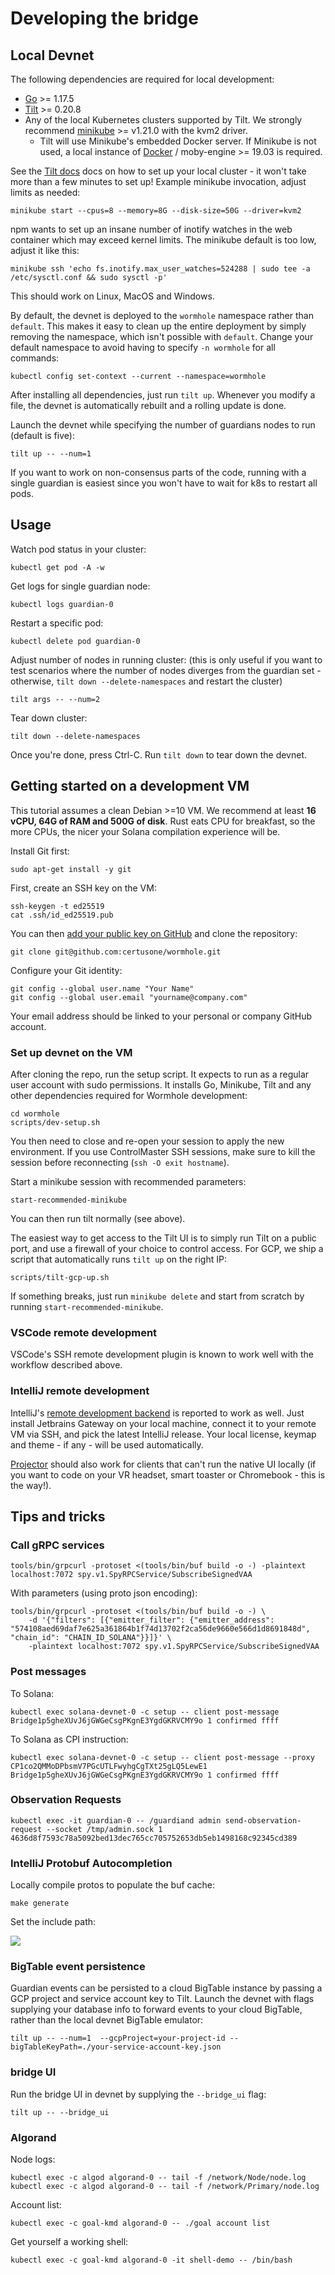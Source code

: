 # Developing the bridge

## Local Devnet

The following dependencies are required for local development:

- [Go](https://golang.org/dl/) >= 1.17.5
- [Tilt](http://tilt.dev/) >= 0.20.8
- Any of the local Kubernetes clusters supported by Tilt.
  We strongly recommend [minikube](https://kubernetes.io/docs/setup/learning-environment/minikube/) >= 
  v1.21.0 with the kvm2 driver.
  - Tilt will use Minikube's embedded Docker server. If Minikube is not used, a local instance of
    [Docker](https://docs.docker.com/engine/install/) / moby-engine >= 19.03 is required.

See the [Tilt docs](https://docs.tilt.dev/install.html) docs on how to set up your local cluster -
it won't take more than a few minutes to set up! Example minikube invocation, adjust limits as needed:

    minikube start --cpus=8 --memory=8G --disk-size=50G --driver=kvm2

npm wants to set up an insane number of inotify watches in the web container which may exceed kernel limits.
The minikube default is too low, adjust it like this:

    minikube ssh 'echo fs.inotify.max_user_watches=524288 | sudo tee -a /etc/sysctl.conf && sudo sysctl -p'

This should work on Linux, MacOS and Windows.

By default, the devnet is deployed to the `wormhole` namespace rather than `default`. This makes it easy to clean up the
entire deployment by simply removing the namespace, which isn't possible with `default`. Change your default namespace
to avoid having to specify `-n wormhole` for all commands:

    kubectl config set-context --current --namespace=wormhole

After installing all dependencies, just run `tilt up`.
Whenever you modify a file, the devnet is automatically rebuilt and a rolling update is done.

Launch the devnet while specifying the number of guardians nodes to run (default is five):

    tilt up -- --num=1

If you want to work on non-consensus parts of the code, running with a single guardian is easiest since
you won't have to wait for k8s to restart all pods.

## Usage

Watch pod status in your cluster:

    kubectl get pod -A -w

Get logs for single guardian node:

    kubectl logs guardian-0

Restart a specific pod:

    kubectl delete pod guardian-0

Adjust number of nodes in running cluster: (this is only useful if you want to test scenarios where the number
of nodes diverges from the guardian set - otherwise, `tilt down --delete-namespaces` and restart the cluster)

    tilt args -- --num=2

Tear down cluster:

    tilt down --delete-namespaces

Once you're done, press Ctrl-C. Run `tilt down` to tear down the devnet.

## Getting started on a development VM

This tutorial assumes a clean Debian >=10 VM. We recommend at least **16 vCPU, 64G of RAM and 500G of disk**.
Rust eats CPU for breakfast, so the more CPUs, the nicer your Solana compilation experience will be.

Install Git first:

    sudo apt-get install -y git

First, create an SSH key on the VM:

    ssh-keygen -t ed25519
    cat .ssh/id_ed25519.pub

You can then [add your public key on GitHub](https://github.com/settings/keys) and clone the repository:

    git clone git@github.com:certusone/wormhole.git

Configure your Git identity:

    git config --global user.name "Your Name"
    git config --global user.email "yourname@company.com"

Your email address should be linked to your personal or company GitHub account.

### Set up devnet on the VM

After cloning the repo, run the setup script. It expects to run as a regular user account with sudo permissions.
It installs Go, Minikube, Tilt and any other dependencies required for Wormhole development:

    cd wormhole
    scripts/dev-setup.sh

You then need to close and re-open your session to apply the new environment.
If you use ControlMaster SSH sessions, make sure to kill the session before reconnecting (`ssh -O exit hostname`).

Start a minikube session with recommended parameters:

    start-recommended-minikube

You can then run tilt normally (see above).

The easiest way to get access to the Tilt UI is to simply run Tilt on a public port, and use a firewall
of your choice to control access. For GCP, we ship a script that automatically runs `tilt up` on the right IP:

    scripts/tilt-gcp-up.sh

If something breaks, just run `minikube delete` and start from scratch by running `start-recommended-minikube`.

### VSCode remote development

VSCode's SSH remote development plugin is known to work well with the workflow described above.

### IntelliJ remote development

IntelliJ's [remote development backend](https://www.jetbrains.com/remote-development/gateway/) is reported to work as well. Just install Jetbrains Gateway on your local machine, connect it to your remote VM via SSH, and pick the latest IntelliJ release. Your local license, keymap and theme - if any - will be used automatically.

[Projector](https://lp.jetbrains.com/projector/) should also work for clients that can't run the native UI locally
(if you want to code on your VR headset, smart toaster or Chromebook - this is the way!).

## Tips and tricks

### Call gRPC services

    tools/bin/grpcurl -protoset <(tools/bin/buf build -o -) -plaintext localhost:7072 spy.v1.SpyRPCService/SubscribeSignedVAA

With parameters (using proto json encoding):

    tools/bin/grpcurl -protoset <(tools/bin/buf build -o -) \
        -d '{"filters": [{"emitter_filter": {"emitter_address": "574108aed69daf7e625a361864b1f74d13702f2ca56de9660e566d1d8691848d", "chain_id": "CHAIN_ID_SOLANA"}}]}' \
        -plaintext localhost:7072 spy.v1.SpyRPCService/SubscribeSignedVAA

### Post messages

To Solana:

    kubectl exec solana-devnet-0 -c setup -- client post-message Bridge1p5gheXUvJ6jGWGeCsgPKgnE3YgdGKRVCMY9o 1 confirmed ffff

To Solana as CPI instruction:

    kubectl exec solana-devnet-0 -c setup -- client post-message --proxy CP1co2QMMoDPbsmV7PGcUTLFwyhgCgTXt25gLQ5LewE1 Bridge1p5gheXUvJ6jGWGeCsgPKgnE3YgdGKRVCMY9o 1 confirmed ffff

### Observation Requests

    kubectl exec -it guardian-0 -- /guardiand admin send-observation-request --socket /tmp/admin.sock 1 4636d8f7593c78a5092bed13dec765cc705752653db5eb1498168c92345cd389

### IntelliJ Protobuf Autocompletion

Locally compile protos to populate the buf cache:

    make generate

Set the include path:

![](https://i.imgur.com/bDij6Cu.png)


### BigTable event persistence

Guardian events can be persisted to a cloud BigTable instance by passing a GCP project and service account key to Tilt.
Launch the devnet with flags supplying your database info to forward events to your cloud BigTable, rather than the local devnet BigTable emulator:

    tilt up -- --num=1  --gcpProject=your-project-id --bigTableKeyPath=./your-service-account-key.json

### bridge UI

Run the bridge UI in devnet by supplying the `--bridge_ui` flag:

    tilt up -- --bridge_ui

### Algorand

Node logs:

    kubectl exec -c algod algorand-0 -- tail -f /network/Node/node.log
    kubectl exec -c algod algorand-0 -- tail -f /network/Primary/node.log

Account list:

    kubectl exec -c goal-kmd algorand-0 -- ./goal account list

Get yourself a working shell:

    kubectl exec -c goal-kmd algorand-0 -it shell-demo -- /bin/bash
